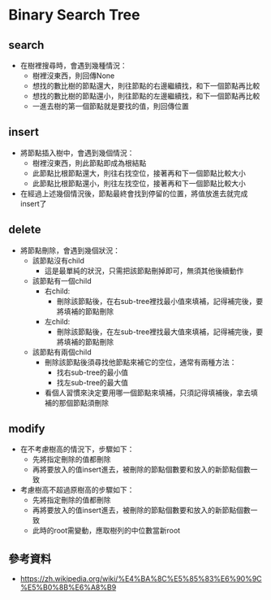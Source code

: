 # Binary Search Tree
## search
  * 在樹裡搜尋時，會遇到幾種情況：
    * 樹裡沒東西，則回傳None
    * 想找的數比樹的節點還大，則往節點的右邊繼續找，和下一個節點再比較
    * 想找的數比樹的節點還小，則往節點的左邊繼續找，和下一個節點再比較
    * 一進去樹的第一個節點就是要找的值，則回傳位置 
  
## insert
  * 將節點插入樹中，會遇到幾個情況：
    * 樹裡沒東西，則此節點即成為根結點
    * 此節點比根節點還大，則往右找空位，接著再和下一個節點比較大小
    * 此節點比根節點還小，則往左找空位，接著再和下一個節點比較大小
  * 在經過上述幾個情況後，節點最終會找到停留的位置，將值放進去就完成insert了
## delete
  * 將節點刪除，會遇到幾個狀況：
    * 該節點沒有child
      * 這是最單純的狀況，只需把該節點刪掉即可，無須其他後續動作
    * 該節點有一個child
      * 右child:
        * 刪除該節點後，在右sub-tree裡找最小值來填補，記得補完後，要將填補的節點刪除
      * 左child:
        * 刪除該節點後，在左sub-tree裡找最大值來填補，記得補完後，要將填補的節點刪除
    * 該節點有兩個child
      * 刪除該節點後須尋找他節點來補它的空位，通常有兩種方法：
        * 找右sub-tree的最小值
        * 找左sub-tree的最大值
       * 看個人習慣來決定要用哪一個節點來填補，只須記得填補後，拿去填補的那個節點須刪除
## modify
  * 在不考慮樹高的情況下，步驟如下：
    * 先將指定刪除的值都刪除
    * 再將要放入的值insert進去，被刪除的節點個數要和放入的新節點個數一致
  * 考慮樹高不超過原樹高的步驟如下：
    * 先將指定刪除的值都刪除
    * 再將要放入的值insert進去，被刪除的節點個數要和放入的新節點個數一致
    * 此時的root需變動，應取樹列的中位數當新root
    
## 參考資料
  * https://zh.wikipedia.org/wiki/%E4%BA%8C%E5%85%83%E6%90%9C%E5%B0%8B%E6%A8%B9

